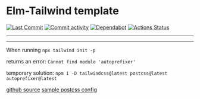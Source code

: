 # Elm-Tailwind template

[//]: # "Badges"
[![Last Commit][commit badge]][commit]
[![Commit activity][pulse badge]][pulse]
[![Dependabot][dependabot badge]][dependabot]
[![Actions Status][actions badge]][actions]

---



[//]: # "Links"
[commit]: https://github.com/jaeyson/elm-tailwind/commit/master
[pulse]: https://github.com/jaeyson/elm-tailwind/pulse
[dependabot]: https://github.com/jaeyson/elm-tailwind
[actions]: https://github.com/jaeyson/elm-tailwind/actions

[//]: # "Image sources (Badge)"
[commit badge]: https://img.shields.io/github/last-commit/jaeyson/elm-tailwind.svg
[pulse badge]: https://img.shields.io/github/commit-activity/m/jaeyson/elm-tailwind
[dependabot badge]: https://badgen.net/dependabot/jaeyson/learning-elm/185518281?icon=dependabot
[actions badge]: https://github.com/jaeyson/elm-tailwind/workflows/Elm%20CI/badge.svg

---

When running `npx tailwind init -p`

returns an error: `Cannot find module 'autoprefixer'`

temporary solution: `npm i -D tailwindcss@latest postcss@latest autoprefixer@latest`

[github source][link]
[sample postcss config][link 2]

[link]: https://github.com/tailwindlabs/tailwindcss/issues/2957#issuecomment-738033066
[link 2]: https://janaksingh.com/blog/hugo-css-concat-minify-purgecss-tutorial

